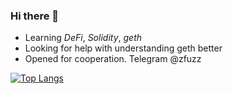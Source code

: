 ### Hi there 👋

- Learning *DeFi*, *Solidity*, *geth*
- Looking for help with understanding geth better
- Opened for cooperation. Telegram @zfuzz

[![Top Langs](https://github-readme-stats.vercel.app/api/top-langs/?username=0fuz)](https://github.com/anuraghazra/github-readme-stats)
